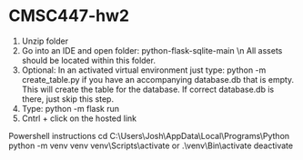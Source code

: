 # CMSC447-hw2
1. Unzip folder
2. Go into an IDE and open folder: python-flask-sqlite-main \n
   All assets should be located within this folder. 
3. Optional: In an activated virtual environment just type: python -m create_table.py
   if you have an accompanying database.db that is empty. This will create the table for the database. If correct database.db is there, just skip this step.
4. Type: python -m flask run
5. Cntrl + click on the hosted link

Powershell instructions
cd C:\Users\Josh\AppData\Local\Programs\Python
python -m venv venv
venv\Scripts\activate or .\venv\Bin\activate
deactivate
